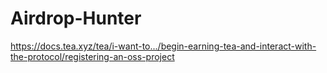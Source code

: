 # Airdrop-Hunter
https://docs.tea.xyz/tea/i-want-to.../begin-earning-tea-and-interact-with-the-protocol/registering-an-oss-project
